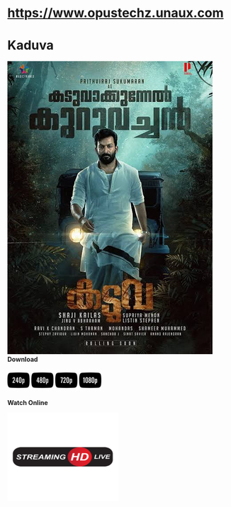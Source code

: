 # https://www.opustechz.unaux.com 

# Kaduva 
  <img src="posters/images.jpeg" alt="Neo Logo">
<b>Download</b>

  <a href="http://opus-techzboy.herokuapp.com/53397/Kaduva_2022_Malayalam_HQ_HDRip_250MB_x264_AAC_ESub_TMV.mkv?hash=AgADmQ"><img src="icons/240p-256.png" alt="240p" width="50" height="50"></a>     <a href="http://opus-techzboy.herokuapp.com/53396/Kaduva_2022_Malayalam_HQ_HDRip_400MB_x264_AAC_ESub_TMV.mkv?hash=AgADmg"><img src="icons/480p-256.png" alt="480p" width="50" height="50"></a>     <a href="http://opus-techzboy.herokuapp.com/53400/Kaduva.2022.Malayalam.720p.AMZN.2CH.HEVC.Esub~HDTalkies.mkv?hash=AgADUw"><img src="icons/720p-256.png" alt="720p" width="50" height="50"></a>     <a href="http://opus-techzboy.herokuapp.com/53402/Kaduva_Malyalam_2022_1080p_10bit_AMZN_WEBRip_6CH_x265_HEVC_LeViEnC.mkv?hash=AgADrA"><img src="icons/1080p-256.png" alt="1080p" width="50" height="50"></a>

<b>Watch Online</b>

  <a href="http://opus-techzboy.herokuapp.com/53397/Kaduva_2022_Malayalam_HQ_HDRip_250MB_x264_AAC_ESub_TMV.mkv?hash=AgADmQ"><img src="icons/—Pngtree—live stream icon badge online_6486135.png" alt="online" width="250" height="200"></a>
